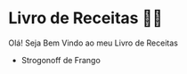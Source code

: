 # Livro de Receitas :man_cook:

Olá! Seja Bem Vindo ao meu Livro de Receitas

- Strogonoff de Frango